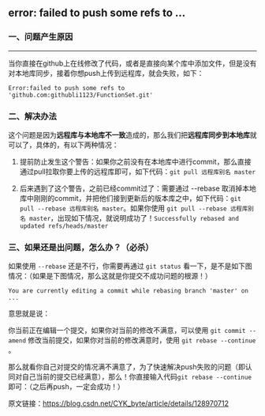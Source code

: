 

## error: failed to push some refs to ...

### 一、问题产生原因

------

当你直接在github上在线修改了代码，或者是直接向某个库中添加文件，但是没有对本地库同步，接着你想push上传到远程库，就会失败，如下：

```
Error:failed to push some refs to 'github.com:githubli1123/FunctionSet.git'
```

### 二、解决办法
这个问题是因为**远程库与本地库不一致**造成的，那么我们把**远程库同步到本地库**就可以了，具体的，有以下两种情况：

1. 提前防止发生这个警告：如果你之前没有在本地库中进行commit，那么直接通过pull拉取你要上传的远程库即可，如下代码：`git pull 远程库别名 master`

2. 后来遇到了这个警告，之前已经commit过了：需要通过 --rebase 取消掉本地库中刚刚的commit，并把他们接到更新后的版本库之中，如下代码：`git pull --rebase 远程库别名 master`。如果你使用 `git pull --rebase 远程库别名 master`，出现如下情况，就说明成功了！`Successfully rebased and updated refs/heads/master`

### 三、如果还是出问题，怎么办？（必杀）
如果使用 `--rebase` 还是不行，你需要再通过 `git status` 看一下，是不是如下图情况：（如果是下图情况，那么这就是你提交不成功问题的根源！）

```
You are currently editing a commit while rebasing branch 'master' on ...
```

意思就是说：

你当前正在编辑一个提交，如果你对当前的修改不满意，可以使用 `git commit --amend` 修改当前提交，如果你对当前的修改满意时，使用 `git rebase --continue` 。

那么就看你自己对提交的情况满不满意了，为了快速解决push失败的问题（即认同对自己当前的提交已经满意），那么！你直接输入代码`git rebase --continue`即可：（之后再push，一定会成功！）

原文链接：https://blog.csdn.net/CYK_byte/article/details/128970712

